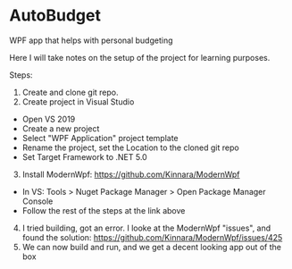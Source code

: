 # AutoBudget
WPF app that helps with personal budgeting

Here I will take notes on the setup of the project for learning purposes.

Steps:

1. Create and clone git repo.
2. Create project in Visual Studio
  - Open VS 2019
  - Create a new project
  - Select "WPF Application" project template
  - Rename the project, set the Location to the cloned git repo
  - Set Target Framework to .NET 5.0
  
3. Install ModernWpf:  https://github.com/Kinnara/ModernWpf
 - In VS: Tools > Nuget Package Manager > Open Package Manager Console
 - Follow the rest of the steps at the link above

4. I tried building, got an error. I looke at the ModernWpf "issues", and found the solution: https://github.com/Kinnara/ModernWpf/issues/425
5. We can now build and run, and we get a decent looking app out of the box

